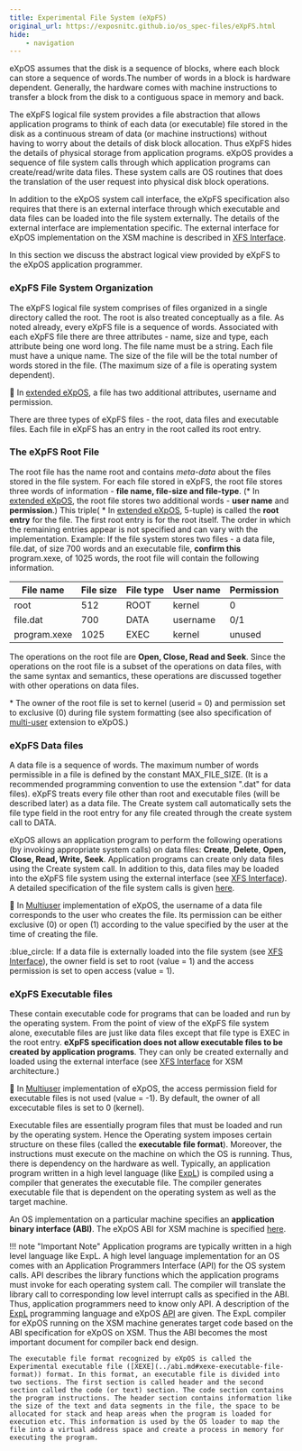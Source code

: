 ```yaml
---
title: Experimental File System (eXpFS)
original_url: https://exposnitc.github.io/os_spec-files/eXpFS.html
hide:
    - navigation
---
```


eXpOS assumes that the disk is a sequence of blocks, where each block can store a sequence of words.The number of words in a block is hardware dependent. Generally, the hardware comes with machine instructions to transfer a block from the disk to a contiguous space in memory and back.

The eXpFS logical file system provides a file abstraction that allows application programs to think of each data (or executable) file stored in the disk as a continuous stream of data (or machine instructions) without having to worry about the details of disk block allocation. Thus eXpFS hides the details of physical storage from application programs. eXpOS provides a sequence of file system calls through which application programs can create/read/write data files. These system calls are OS routines that does the translation of the user request into physical disk block operations.

In addition to the eXpOS system call interface, the eXpFS specification also requires that there is an external interface through which executable and data files can be loaded into the file system externally. The details of the external interface are implementation specific. The external interface for eXpOS implementation on the XSM machine is described in [XFS Interface](../support-tools/xfs-interface.md).

In this section we discuss the abstract logical view provided by eXpFS to the eXpOS application programmer.


### eXpFS File System Organization

The eXpFS logical file system comprises of files organized in a single directory called the root. The root is also treated conceptually as a file. As noted already, every eXpFS file is a sequence of words. Associated with each eXpFS file there are three attributes - name, size and type, each attribute being one word long. The file name must be a string. Each file must have a unique name. The size of the file will be the total number of words stored in the file. (The maximum size of a file is operating system dependent).

:red_circle: In [extended eXpOS](multiuser.md), a file has two additional attributes, username and permission.

There are three types of eXpFS files - the root, data files and executable files. Each file in eXpFS has an entry in the root called its root entry.

### The eXpFS Root File
The root file has the name root and contains _meta-data_ about the files stored in the file system. For each file stored in eXpFS, the root file stores three words of information - **file name, file-size and file-type**. (\* In [extended eXpOS](multiuser.md), the root file stores two additional words - **user name** and **permission**.) This triple( \* In [extended eXpOS](multiuser.md), 5-tuple) is called the **root entry** for the file. The first root entry is for the root itself. The order in which the remaining entries appear is not specified and can vary with the implementation. Example: If the file system stores two files - a data file, file.dat, of size 700 words and an executable file, **confirm this** program.xexe, of 1025 words, the root file will contain the following information.

| File name    | File size | File type | User name | Permission |
| ------------ | --------- | --------- | --------- | ---------- |
| root         | 512       | ROOT      | kernel    | 0          |
| file.dat     | 700       | DATA      | username  | 0/1        |
| program.xexe | 1025      | EXEC      | kernel    | unused     |


The operations on the root file are **Open, Close, Read and Seek**. Since the operations on the root file is a subset of the operations on data files, with the same syntax and semantics, these operations are discussed together with other operations on data files.

\* The owner of the root file is set to kernel (userid = 0) and permission set to exclusive (0) during file system formatting (see also specification of [multi-user](multiuser.md) extension to eXpOS.)

### eXpFS Data files
A data file is a sequence of words. The maximum number of words permissible in a file is defined by the constant MAX\_FILE\_SIZE. (It is a recommended programming convention to use the extension ".dat" for data files). eXpFS treats every file other than root and executable files (will be described later) as a data file. The Create system call automatically sets the file type field in the root entry for any file created through the create system call to DATA.

eXpOS allows an application program to perform the following operations (by invoking appropriate system calls) on data files: **Create**, **Delete**, **Open, Close, Read, Write, Seek**. Application programs can create only data files using the Create system call. In addition to this, data files may be loaded into the eXpFS file system using the external interface (see [XFS Interface](../support-tools/xfs-interface.md)). A detailed specification of the file system calls is given [here](systemcallinterface.md).

:red_circle: In [Multiuser](multiuser.md) implementation of eXpOS, the username of a data file corresponds to the user who creates the file. Its permission can be either exclusive (0) or open (1) according to the value specified by the user at the time of creating the file.

:blue_circle: If a data file is externally loaded into the file system (see [XFS Interface](../support-tools/xfs-interface.md)), the owner field is set to root (value = 1) and the access permission is set to open access (value = 1).


### eXpFS Executable files
These contain executable code for programs that can be loaded and run by the operating system. From the point of view of the eXpFS file system alone, executable files are just like data files except that file type is EXEC in the root entry. **eXpFS specification does not allow executable files to be created by application programs**. They can only be created externally and loaded using the external interface (see [XFS Interface](../support-tools/xfs-interface.md) for XSM architecture.)

:red_circle: In [Multiuser](multiuser.md) implementation of eXpOS, the access permission field for executable files is not used (value = -1). By default, the owner of all excecutable files is set to 0 (kernel).

Executable files are essentially program files that must be loaded and run by the operating system. Hence the Operating system imposes certain structure on these files (called the **executable file format**). Moreover, the instructions must execute on the machine on which the OS is running. Thus, there is dependency on the hardware as well. Typically, an application program written in a high level language (like [ExpL](../support-tools/expl.md)) is compiled using a compiler that generates the executable file. The compiler generates executable file that is dependent on the operating system as well as the target machine.

An OS implementation on a particular machine specifies an **application binary interface (ABI)**. The eXpOS ABI for XSM machine is specified [here](../abi.md).

!!! note "Important Note"
    Application programs are typically written in a high level language like ExpL. A high level language implementation for an OS comes with an Application Programmers Interface (API) for the OS system calls. API describes the library functions which the application programs must invoke for each operating system call. The compiler will translate the library call to corresponding low level interrupt calls as specified in the ABI. Thus, application programmers need to know only API. A description of the [ExpL](../support-tools/expl.md) programming language and eXpOS [API](../os-design/index.md) are given. The ExpL compiler for eXpOS running on the XSM machine generates target code based on the ABI specification for eXpOS on XSM. Thus the ABI becomes the most important document for compiler back end design.

    The executable file format recognized by eXpOS is called the Experimental executable file ([XEXE](../abi.md#xexe-executable-file-format)) format. In this format, an executable file is divided into two sections. The first section is called header and the second section called the code (or text) section. The code section contains the program instructions. The header section contains information like the size of the text and data segments in the file, the space to be allocated for stack and heap areas when the program is loaded for execution etc. This information is used by the OS loader to map the file into a virtual address space and create a process in memory for executing the program.